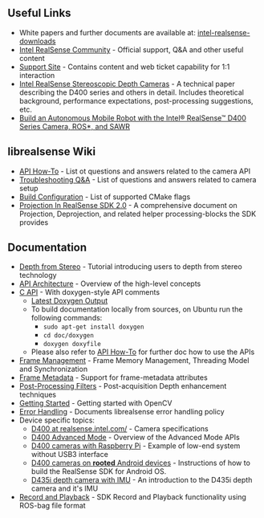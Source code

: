 ## Useful Links
* White papers and further documents are available at: [intel-realsense-downloads](https://realsense.intel.com/intel-realsense-downloads/)
* [Intel RealSense Community](https://communities.intel.com/community/tech/realsense) - Official support, Q&A and other useful content
* [Support Site](http://www.intel.com/content/www/us/en/support/emerging-technologies/intel-realsense-technology.html) - Contains content and web ticket capability for 1:1 interaction
* [Intel RealSense Stereoscopic Depth Cameras](https://arxiv.org/abs/1705.05548) - A technical paper describing the D400 series and others in detail. Includes theoretical background, performance expectations, post-processing suggestions, etc.  
* [Build an Autonomous Mobile Robot with the Intel® RealSense™ D400 Series Camera, ROS*, and SAWR](https://software.intel.com/en-us/articles/build-an-autonomous-mobile-robot-with-the-intel-realsense-camera-ros-and-sawr)

## librealsense Wiki
* [API How-To](https://github.com/IntelRealSense/librealsense/wiki/API-How-To) - List ot questions and answers related to the camera API
* [Troubleshooting Q&A](https://github.com/IntelRealSense/librealsense/wiki/Troubleshooting-Q&A) - List of questions and answers related to camera setup
* [Build Configuration](https://github.com/IntelRealSense/librealsense/wiki/Build-Configuration) - List of supported CMake flags
* [Projection In RealSense SDK 2.0](https://github.com/IntelRealSense/librealsense/wiki/Projection-in-RealSense-SDK-2.0) - A comprehensive document on Projection, Deprojection, and related helper processing-blocks the SDK provides

## Documentation

* [Depth from Stereo](depth-from-stereo.md) - Tutorial introducing users to depth from stereo technology 
* [API Architecture](api_arch.md) - Overview of the high-level concepts
* [C API](../include/librealsense2) - With doxygen-style API comments
  * [Latest Doxygen Output](http://intelrealsense.github.io/librealsense/doxygen/annotated.html)
  * To build documentation locally from sources, on Ubuntu run the following commands:
    * `sudo apt-get install doxygen`
    * `cd doc/doxygen`
    * `doxygen doxyfile`
  * Please also refer to [API How-To](https://github.com/IntelRealSense/librealsense/wiki/API-How-To) for further doc how to use the APIs
* [Frame Management](frame_lifetime.md) - Frame Memory Management, Threading Model and Synchronization
* [Frame Metadata](frame_metadata.md) - Support for frame-metadata attributes
* [Post-Processing Filters](post-processing-filters.md) - Post-acquisition Depth enhancement techniques
* [Getting Started](stepbystep/getting_started_with_openCV.md) - Getting started with OpenCV
* [Error Handling](error_handling.md) - Documents librealsense error handling policy
* Device specific topics:
  * [D400 at realsense.intel.com/](https://realsense.intel.com/stereo) - Camera specifications
  * [D400 Advanced Mode](rs400/rs400_advanced_mode.md) - Overview of the Advanced Mode APIs
  * [D400 cameras with Raspberry Pi](./RaspberryPi3.md) - Example of low-end system without USB3 interface
  * [D400 cameras on **rooted** Android devices](./android.md) - Instructions of how to build the RealSense SDK for Android OS.
  * [D435i depth camera with IMU](./d435i.md) - An introduction to the D435i depth camera and it's IMU
* [Record and Playback](./record-and-playback.md) - SDK Record and Playback functionality using ROS-bag file format
